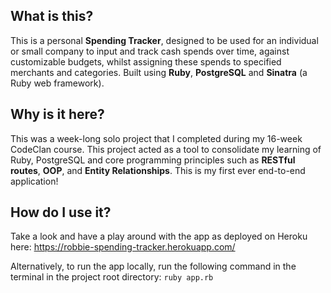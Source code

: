 ## What is this?

This is a personal **Spending Tracker**, designed to be used for an individual or small company to input and track cash spends over time, against customizable budgets, whilst assigning these spends to specified merchants and categories. Built using **Ruby**, **PostgreSQL** and **Sinatra** (a Ruby web framework).

## Why is it here?

This was a week-long solo project that I completed during my 16-week CodeClan course. This project acted as a tool to consolidate my learning of Ruby, PostgreSQL and core programming principles such as **RESTful routes**, **OOP**, and **Entity Relationships**. This is my first ever end-to-end application!

## How do I use it?

Take a look and have a play around with the app as deployed on Heroku here:
https://robbie-spending-tracker.herokuapp.com/

Alternatively, to run the app locally, run the following command in the terminal in the project root directory:
`ruby app.rb`

